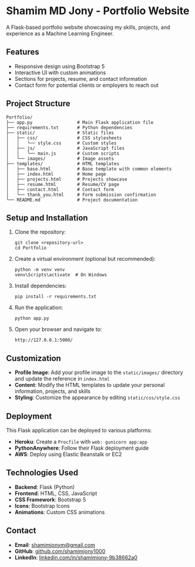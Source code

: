 # Shamim MD Jony - Portfolio Website

A Flask-based portfolio website showcasing my skills, projects, and experience as a Machine Learning Engineer.

## Features

- Responsive design using Bootstrap 5
- Interactive UI with custom animations
- Sections for projects, resume, and contact information
- Contact form for potential clients or employers to reach out

## Project Structure

```
Portfolio/
├── app.py                 # Main Flask application file
├── requirements.txt       # Python dependencies
├── static/                # Static files
│   ├── css/               # CSS stylesheets
│   │   └── style.css      # Custom styles
│   ├── js/                # JavaScript files
│   │   └── main.js        # Custom scripts
│   └── images/            # Image assets
├── templates/             # HTML templates
│   ├── base.html          # Base template with common elements
│   ├── index.html         # Home page
│   ├── projects.html      # Projects showcase
│   ├── resume.html        # Resume/CV page
│   ├── contact.html       # Contact form
│   └── thank_you.html     # Form submission confirmation
└── README.md              # Project documentation
```

## Setup and Installation

1. Clone the repository:
   ```
   git clone <repository-url>
   cd Portfolio
   ```

2. Create a virtual environment (optional but recommended):
   ```
   python -m venv venv
   venv\Scripts\activate  # On Windows
   ```

3. Install dependencies:
   ```
   pip install -r requirements.txt
   ```

4. Run the application:
   ```
   python app.py
   ```

5. Open your browser and navigate to:
   ```
   http://127.0.0.1:5000/
   ```

## Customization

- **Profile Image**: Add your profile image to the `static/images/` directory and update the reference in `index.html`
- **Content**: Modify the HTML templates to update your personal information, projects, and skills
- **Styling**: Customize the appearance by editing `static/css/style.css`

## Deployment

This Flask application can be deployed to various platforms:

- **Heroku**: Create a `Procfile` with `web: gunicorn app:app`
- **PythonAnywhere**: Follow their Flask deployment guide
- **AWS**: Deploy using Elastic Beanstalk or EC2

## Technologies Used

- **Backend**: Flask (Python)
- **Frontend**: HTML, CSS, JavaScript
- **CSS Framework**: Bootstrap 5
- **Icons**: Bootstrap Icons
- **Animations**: Custom CSS animations

## Contact

- **Email**: shamimjonym@gmail.com
- **GitHub**: [github.com/shamimjony1000](https://github.com/shamimjony1000)
- **LinkedIn**: [linkedin.com/in/shamimjony-9b38662a0](https://www.linkedin.com/in/shamimjony-9b38662a0)
